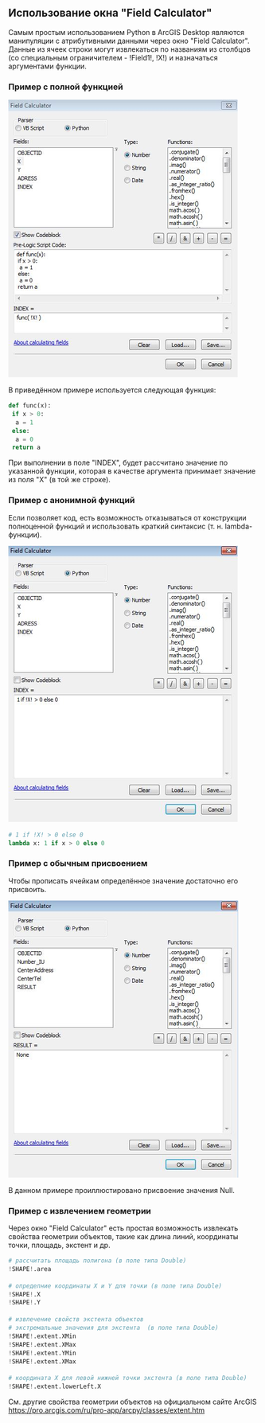 ## Использование окна "Field Calculator"

Самым простым использованием Python в ArcGIS Desktop являются манипуляции с атрибутивными данными через окно "Field Calculator". Данные из ячеек строки могут извлекаться по названиям из столбцов (со специальным ограничителем - !Field1!, !X!) и назначаться аргументами функции.

### Пример с полной функцией

![alt-текст](images/arcpy.field_calculator_1.JPG "arcpy.field_calculator_1")

В приведённом примере используется следующая функция:

```python
def func(x):
 if x > 0:
  a = 1
 else:
  a = 0
 return a
```

При выполнении в поле "INDEX", будет рассчитано значение по указанной функции, которая в качестве аргумента принимает значение из поля "X" (в той же строке).

### Пример с анонимной функций

Если позволяет код, есть возможность отказываться от конструкции полноценной функций и использовать краткий синтаксис (т. н. lambda-функции).

![alt-текст](images/arcpy.field_calculator_2.JPG "arcpy.field_calculator_2")

```python
# 1 if !X! > 0 else 0
lambda x: 1 if x > 0 else 0
```
### Пример с обычным присвоением

Чтобы прописать ячейкам определённое значение достаточно его присвоить.

![alt-текст](images/arcpy.field_calculator_3.JPG "arcpy.field_calculator_3")

В данном примере проиллюстировано присвоение значения Null.

### Пример с извлечением геометрии

Через окно "Field Calculator" есть простая возможность извлекать свойства геометрии объектов, такие как длина линий, координаты точки, площадь, экстент и др.

```python
# рассчитать площадь полигона (в поле типа Double)
!SHAPE!.area

# определние координаты X и Y для точки (в поле типа Double)
!SHAPE!.X
!SHAPE!.Y

# извлечение свойств экстента объектов
# экстремальные значения для экстента  (в поле типа Double)
!SHAPE!.extent.XMin
!SHAPE!.extent.XMax
!SHAPE!.extent.YMin
!SHAPE!.extent.XMax

# координата X для левой нижней точки экстента (в поле типа Double)
!SHAPE!.extent.lowerLeft.X
```
См. другие свойства геометрии объектов на официальном сайте ArcGIS https://pro.arcgis.com/ru/pro-app/arcpy/classes/extent.htm

